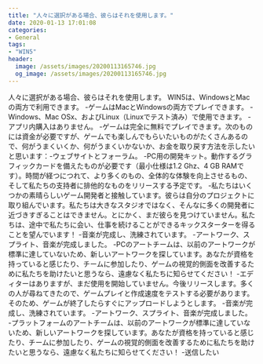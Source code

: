 ```yaml
---
title: "人々に選択がある場合、彼らはそれを使用します。"
date: 2020-01-13 17:01:08
categories:
- General
tags:
- "WIN5"
header:
  image: /assets/images/20200113165746.jpg
  og_image: /assets/images/20200113165746.jpg
---
```


人々に選択がある場合、彼らはそれを使用します。 WIN5は、WindowsとMacの両方で利用できます。 -ゲームはMacとWindowsの両方でプレイできます。 -Windows、Mac OSx、およびLinux（Linuxでテスト済み）で使用できます。 -アプリ内購入はありません。 -ゲームは完全に無料でプレイできます。次のものには資金が必要ですが、ゲームでも楽しんでもらいたいものがたくさんあるので、何がうまくいくか、何がうまくいかないか、お金を取り戻す方法を示したいと思います：-ウェブサイトとフォーラム。 -PC用の開発キット。動作するグラフィックカードを備えたものが必要です（最小仕様は1.2 Ghz、4 GB RAMです）。時間が経つにつれて、より多くのもの、全体的な体験を向上させるもの、そして私たちの支持者に排他的なものをリリースする予定です。 -私たちはいくつかの素晴らしいゲーム開発者と接触しています。彼らは自分のプロジェクトに取り組んでいます。私たちは大きなスタジオではなく、そんなに多くの開発者に近づきすぎることはできません。とにかく、まだ彼らを見つけていません。私たちは、途中で私たちに会い、仕事を続けることができるキックスターターを得ることを望んでいます！ -音楽が完成し、洗練されています。 -アートワーク、スプライト、音楽が完成しました。 -PCのアートチームは、以前のアートワークが標準に達していないため、新しいアートワークを探しています。あなたが資格を持っていると感じたり、チームに参加したり、ゲームの視覚的側面を改善するために私たちを助けたいと思うなら、遠慮なく私たちに知らせてください！ -エディターはありますが、まだ使用を開始していません。今後リリースします。多くの人が尋ねてきたので、ゲームプレイと作成速度をテストする必要があります。そのため、ゲームが終了したらすぐにアップロードしようとします。 -音楽が完成し、洗練されています。 -アートワーク、スプライト、音楽が完成しました。 -プラットフォームのアートチームは、以前のアートワークが標準に達していないため、新しいアートワークを探しています。あなたが資格を持っていると感じたり、チームに参加したり、ゲームの視覚的側面を改善するために私たちを助けたいと思うなら、遠慮なく私たちに知らせてください！ -送信したい
